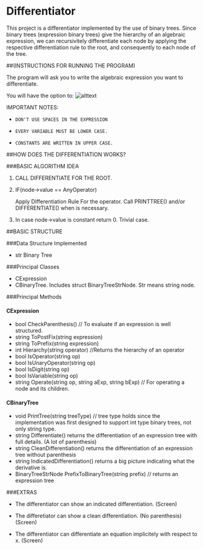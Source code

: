 # Differentiator

This project is a differentiator implemented by the use of binary trees. 
Since binary trees (expression binary trees) give the hierarchy of an algebraic
expression, we can recursivitely differentiate each node by applying the 
respective differentiation rule to the root, and consequently to each node of 
the tree.


##(INSTRUCTIONS FOR RUNNING THE PROGRAM)

The program will ask you to write the algebraic expression you want to differentiate.

You will have the option to:
![alttext]()

IMPORTANT NOTES:
-     DON'T USE SPACES IN THE EXPRESSION
-     EVERY VARIABLE MUST BE LOWER CASE.
-     CONSTANTS ARE WRITTEN IN UPPER CASE.




##HOW DOES THE DIFFERENTIATION WORKS?

###BASIC ALGORITHM IDEA

1. CALL DIFFERENTIATE FOR THE ROOT.
2.    IF(node->value == AnyOperator)

      Apply Differentiation Rule For the operator. Call PRINTTREE() and/or DIFFERENTIATE() when is necessary.
3. In case node->value is constant return 0. Trivial case.

##BASIC STRUCTURE

###Data Structure Implemented

- str Binary Tree

###Principal Classes

- CExpression
- CBinaryTree. Includes struct BinaryTreeStrNode. Str means string node.

###Principal Methods

#### CExpression

- bool CheckParenthesis() // To evaluate if an expression is well structured.
- string ToPostFix(string expression)
- string ToPrefix(string expression)
- int Hierarchy(string operator) //Returns the hierarchy of an operator
- bool IsOperator(string op)
- bool IsUnaryOperator(string op)
- bool IsDigit(string op)
- bool IsVariable(string op)
- string Operate(string op, string aExp, string bExp) // For operating a node and its children.

#### CBinaryTree

- void PrintTree(string treeType) // tree type holds since the implementation was first designed to support int type binary trees, not only string type.
- string Differentiate() returns the differentiation of an expression tree with full details. (A lot of parenthesis)
- string CleanDifferentiation() returns the differentiation of an expression tree without parenthesis
- string IndicatedDifferentiation() returns a big picture indicating what the derivative is.
- BinaryTreeStrNode PrefixToBinaryTree(string prefix) // returns an expression tree


###EXTRAS

- The differentiator can show an indicated differentiation.
(Screen)
- The differetiator can show a clean differentiation. (No parenthesis)
(Screen)

- The differentiator can differentiate an equation implicitely with respect to x.
(Screen)
